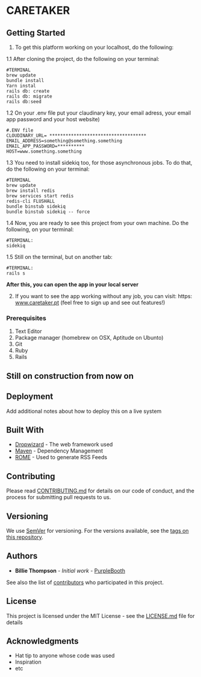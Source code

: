 # CARETAKER



## Getting Started

1. To get this platform working on your localhost, do the following:

1.1 After cloning the project, do the following on your terminal:

```
#TERMINAL
brew update
bundle install
Yarn instal
rails db: create
rails db: migrate
rails db:seed
```
1.2 On your .env file put your claudinary key, your email adress, your email app password and your host website)
```
#.ENV file
CLOUDINARY_URL= ************************************
EMAIL_ADDRESS=something@something.something
EMAIL_APP_PASSWORD=**********
HOST=www.something.something
```
1.3 You need to install sidekiq too, for those asynchronous jobs. To do that, do the following on your terminal:
```
#TERMINAL
brew update
brew install redis
brew services start redis
redis-cli FLUSHALL
bundle binstub sidekiq
bundle binstub sidekiq -- force
```
1.4 Now, you are ready to see this project from your own machine.
Do the following, on your terminal:
```
#TERMINAL:
sidekiq
```
1.5 Still on the terminal, but on another tab:
```
#TERMINAL:
rails s
```

**After this, you can open the app in your local server**

2. If you want to see the app working without any job, you can visit: https: www.caretaker.pt (feel free to sign up and see out features!)

### Prerequisites

1. Text Editor
2. Package manager (homebrew on OSX, Aptitude on Ubunto)
3. Git
4. Ruby
5. Rails

## Still on construction from now on

## Deployment

Add additional notes about how to deploy this on a live system

## Built With

* [Dropwizard](http://www.dropwizard.io/1.0.2/docs/) - The web framework used
* [Maven](https://maven.apache.org/) - Dependency Management
* [ROME](https://rometools.github.io/rome/) - Used to generate RSS Feeds

## Contributing

Please read [CONTRIBUTING.md](https://gist.github.com/PurpleBooth/b24679402957c63ec426) for details on our code of conduct, and the process for submitting pull requests to us.

## Versioning

We use [SemVer](http://semver.org/) for versioning. For the versions available, see the [tags on this repository](https://github.com/your/project/tags).

## Authors

* **Billie Thompson** - *Initial work* - [PurpleBooth](https://github.com/PurpleBooth)

See also the list of [contributors](https://github.com/your/project/contributors) who participated in this project.

## License

This project is licensed under the MIT License - see the [LICENSE.md](LICENSE.md) file for details

## Acknowledgments

* Hat tip to anyone whose code was used
* Inspiration
* etc

